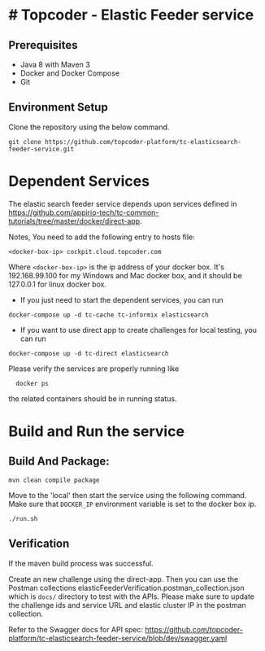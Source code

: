 # # Topcoder - Elastic Feeder service 

## Prerequisites
- Java 8 with Maven 3
- Docker and Docker Compose
- Git

## Environment Setup
Clone the repository using the below command.
```
git clone https://github.com/topcoder-platform/tc-elasticsearch-feeder-service.git
```

# Dependent Services
The elastic search feeder service depends upon services defined in https://github.com/appirio-tech/tc-common-tutorials/tree/master/docker/direct-app.

Notes, You need to add the following entry to hosts file:
```
<docker-box-ip> cockpit.cloud.topcoder.com

```
Where `<docker-box-ip>`  is the ip address of your docker box. It's 192.168.99.100 for my Windows and Mac docker box, and it should be 127.0.0.1 for linux docker box.

* If you just need to start the dependent services, you can run 

```
docker-compose up -d tc-cache tc-informix elasticsearch
```

* If you want to use direct app to create challenges for local testing,  you can run 
```
docker-compose up -d tc-direct elasticsearch 
```

Please verify the services are properly running like 

```
  docker ps
```

the related containers should be in running status.

# Build and Run the service
## Build And Package:

```
mvn clean compile package
```

Move to the 'local' then start the service using the following command. Make sure that `DOCKER_IP` environment variable is set to the docker box ip.

```
./run.sh
```

## Verification

If the maven build process was successful.

Create an new challenge using the direct-app.
Then you can use the Postman collections elasticFeederVerification.postman_collection.json which is `docs/` directory to test with the APIs. Please make sure to update the challenge ids and service URL and elastic cluster IP in the postman collection.

Refer to the Swagger docs for API spec:  https://github.com/topcoder-platform/tc-elasticsearch-feeder-service/blob/dev/swagger.yaml

